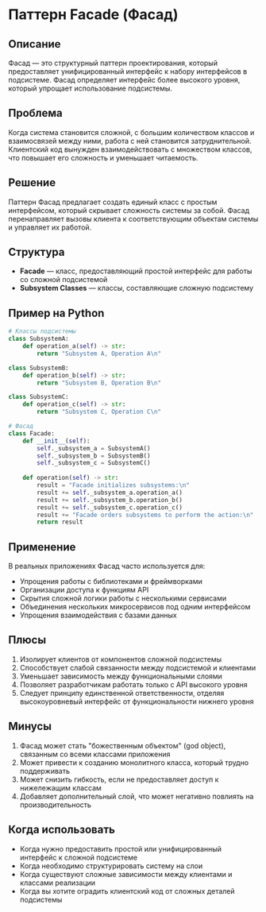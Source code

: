 # Паттерн Facade (Фасад)

## Описание
Фасад — это структурный паттерн проектирования, который предоставляет унифицированный интерфейс к набору интерфейсов в подсистеме. Фасад определяет интерфейс более высокого уровня, который упрощает использование подсистемы.

## Проблема
Когда система становится сложной, с большим количеством классов и взаимосвязей между ними, работа с ней становится затруднительной. Клиентский код вынужден взаимодействовать с множеством классов, что повышает его сложность и уменьшает читаемость.

## Решение
Паттерн Фасад предлагает создать единый класс с простым интерфейсом, который скрывает сложность системы за собой. Фасад перенаправляет вызовы клиента к соответствующим объектам системы и управляет их работой.

## Структура
- **Facade** — класс, предоставляющий простой интерфейс для работы со сложной подсистемой
- **Subsystem Classes** — классы, составляющие сложную подсистему

## Пример на Python

```python
# Классы подсистемы
class SubsystemA:
    def operation_a(self) -> str:
        return "Subsystem A, Operation A\n"

class SubsystemB:
    def operation_b(self) -> str:
        return "Subsystem B, Operation B\n"

class SubsystemC:
    def operation_c(self) -> str:
        return "Subsystem C, Operation C\n"

# Фасад
class Facade:
    def __init__(self):
        self._subsystem_a = SubsystemA()
        self._subsystem_b = SubsystemB()
        self._subsystem_c = SubsystemC()
    
    def operation(self) -> str:
        result = "Facade initializes subsystems:\n"
        result += self._subsystem_a.operation_a()
        result += self._subsystem_b.operation_b()
        result += self._subsystem_c.operation_c()
        result += "Facade orders subsystems to perform the action:\n"
        return result
```

## Применение
В реальных приложениях Фасад часто используется для:
- Упрощения работы с библиотеками и фреймворками
- Организации доступа к функциям API
- Скрытия сложной логики работы с несколькими сервисами
- Объединения нескольких микросервисов под одним интерфейсом
- Упрощения взаимодействия с базами данных

## Плюсы
1. Изолирует клиентов от компонентов сложной подсистемы
2. Способствует слабой связанности между подсистемой и клиентами
3. Уменьшает зависимость между функциональными слоями
4. Позволяет разработчикам работать только с API высокого уровня
5. Следует принципу единственной ответственности, отделяя высокоуровневый интерфейс от функциональности нижнего уровня

## Минусы
1. Фасад может стать "божественным объектом" (god object), связанным со всеми классами приложения
2. Может привести к созданию монолитного класса, который трудно поддерживать
3. Может снизить гибкость, если не предоставляет доступ к нижележащим классам
4. Добавляет дополнительный слой, что может негативно повлиять на производительность

## Когда использовать
- Когда нужно предоставить простой или унифицированный интерфейс к сложной подсистеме
- Когда необходимо структурировать систему на слои
- Когда существуют сложные зависимости между клиентами и классами реализации
- Когда вы хотите оградить клиентский код от сложных деталей подсистемы